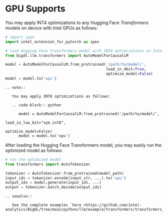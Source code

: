 # GPU Supports

You may apply INT4 optimizations to any Hugging Face *Transformers* models on device with Intel GPUs as follows:

```python
# import ipex
import intel_extension_for_pytorch as ipex

# load Hugging Face Transformers model with INT4 optimizations on Intel GPUs
from bigdl.llm.transformers import AutoModelForCausalLM

model = AutoModelForCausalLM.from_pretrained('/path/to/model/',
                                             load_in_4bit=True,
                                             optimize_model=False)
model = model.to('xpu')
```

```eval_rst
.. note::

   You may apply INT8 optimizations as follows:

   .. code-block:: python

      model = AutoModelForCausalLM.from_pretrained('/path/to/model/',
                                                   load_in_low_bit="sym_int8",
                                                   optimize_model=False)
      model = model.to('xpu')
```

After loading the Hugging Face Transformers model, you may easily run the optimized model as follows:

```python
# run the optimized model
from transformers import AutoTokenizer

tokenizer = AutoTokenizer.from_pretrained(model_path)
input_ids = tokenizer.encode(input_str, ...).to('xpu')
output_ids = model.generate(input_ids, ...)
output = tokenizer.batch_decode(output_ids)
```

```eval_rst
.. seealso::

   See the complete examples `here <https://github.com/intel-analytics/BigDL/tree/main/python/llm/example/transformers/transformers_int4/GPU>`_
```